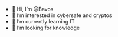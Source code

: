 - 👋 Hi, I’m @Bavos
- 👀 I’m interested in cybersafe and cryptos
- 🌱 I’m currently learning IT
- 💞️ I’m looking for knowledge


<!---
Bavos/Bavos is a ✨ special ✨ repository because its `README.md` (this file) appears on your GitHub profile.
You can click the Preview link to take a look at your changes.
--->
